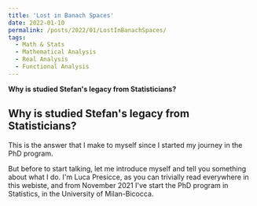 ```yaml
---
title: 'Lost in Banach Spaces'
date: 2022-01-10
permalink: /posts/2022/01/LostInBanachSpaces/
tags:
  - Math & Stats
  - Mathematical Analysis
  - Real Analysis
  - Functional Analysis
---
```


**Why is studied Stefan's legacy from Statisticians?**

Why is studied Stefan's legacy from Statisticians?
------
This is the answer that I make to myself since I started my journey in the PhD program.

But before to start talking, let me introduce myself and tell you something about what I do.
I'm Luca Presicce, as you can trivially read everywhere in this webiste, and from November 2021 I've start the PhD program in Statistics, in the University of Milan-Bicocca.

